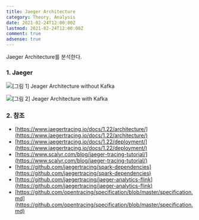 ```yaml
---
title: Jaeger Architecture
category: Theory, Analysis
date: 2021-02-24T12:00:00Z
lastmod: 2021-02-24T12:00:00Z
comment: true
adsense: true
---
```


Jaeger Architecture를 분석한다.

### 1. Jaeger 

![[그림 1] Jeager Architecture without Kafka]({{site.baseurl}}/images/theory_analysis/Jeager_Architecture/Jeager_Architecture_without_Kafka.PNG)

![[그림 2] Jeager Architecture with Kafka]({{site.baseurl}}/images/theory_analysis/Jeager_Architecture/Jeager_Architecture_with_Kafka.PNG)

### 2. 참조

* [https://www.jaegertracing.io/docs/1.22/architecture/](https://www.jaegertracing.io/docs/1.22/architecture/)
* [https://www.jaegertracing.io/docs/1.22/deployment/](https://www.jaegertracing.io/docs/1.22/deployment/)
* [https://www.scalyr.com/blog/jaeger-tracing-tutorial/](https://www.scalyr.com/blog/jaeger-tracing-tutorial/)
* [https://github.com/jaegertracing/spark-dependencies](https://github.com/jaegertracing/spark-dependencies)
* [https://github.com/jaegertracing/jaeger-analytics-flink](https://github.com/jaegertracing/jaeger-analytics-flink)
* [https://github.com/opentracing/specification/blob/master/specification.md](https://github.com/opentracing/specification/blob/master/specification.md)